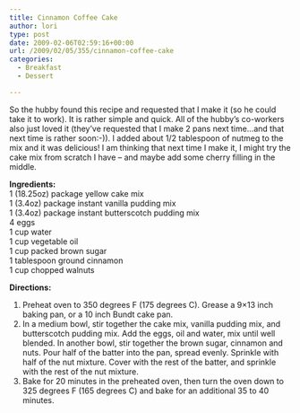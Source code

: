 ```yaml
---
title: Cinnamon Coffee Cake
author: lori
type: post
date: 2009-02-06T02:59:16+00:00
url: /2009/02/05/355/cinnamon-coffee-cake
categories:
  - Breakfast
  - Dessert

---
```

So the hubby found this recipe and requested that I make it (so he could take it to work). It is rather simple and quick. All of the hubby&#8217;s co-workers also just loved it (they&#8217;ve requested that I make 2 pans next time&#8230;and that next time is rather soon:-)). I added about 1/2 tablespoon of nutmeg to the mix and it was delicious! I am thinking that next time I make it, I might try the cake mix from scratch I have &#8211; and maybe add some cherry filling in the middle.

**Ingredients:**  
1 (18.25oz) package yellow cake mix  
1 (3.4oz) package instant vanilla pudding mix  
1 (3.4oz) package instant butterscotch pudding mix  
4 eggs  
1 cup water  
1 cup vegetable oil  
1 cup packed brown sugar  
1 tablespoon ground cinnamon  
1 cup chopped walnuts

**Directions:**

  1. Preheat oven to 350 degrees F (175 degrees C). Grease a 9&#215;13 inch baking pan, or a 10 inch Bundt cake pan.
  2. In a medium bowl, stir together the cake mix, vanilla pudding mix, and butterscotch pudding mix. Add the eggs, oil and water, mix until well blended. In another bowl, stir together the brown sugar, cinnamon and nuts. Pour half of the batter into the pan, spread evenly. Sprinkle with half of the nut mixture. Cover with the rest of the batter, and sprinkle with the rest of the nut mixture.
  3. Bake for 20 minutes in the preheated oven, then turn the oven down to 325 degrees F (165 degrees C) and bake for an additional 35 to 40 minutes.